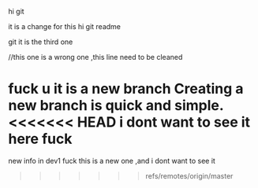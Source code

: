 hi git 

it is a change for this hi git readme

git it is the third one

//this one is a wrong one ,this line need to be cleaned

fuck u
it is a new branch 
Creating a new branch is quick and simple.
<<<<<<< HEAD
i dont want to see it here
fuck
=======
new info in dev1
fuck this is a new one ,and i dont want to see it
>>>>>>> refs/remotes/origin/master
